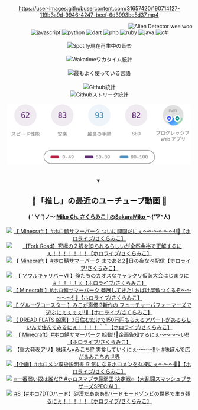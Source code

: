 <!-- START: HERO IMAGE GIF ////////// ////////// ////////// -->
<!-- <img src="@/../assets/img/gaming/ghost-of-tsushima.gif" width="100%"  alt="nellyXinwei's Hero Gif Image"/> -->
<!-- END: HERO IMAGE GIF ////////// ////////// ////////// -->

<div align="center" >  
  
<!-- START:ワンピース 第1015話「ルフィはRED ROCを使う」 -->
<https://user-images.githubusercontent.com/31657420/190714127-119b3a9d-9946-4247-beef-6d3993be5d37.mp4>
<!-- END:ワンピース 第1015話「ルフィはRED ROCを使う」 -->

<!-- START:VISITOR COUNTER -->
<div width="100%" align="right">
<img src="https://komarev.com/ghpvc/?username=nellyXinwei&label=🛸&color=grey&style=for-the-badge&labelcolor=ffffff" alt="Alien Detector wee woo"/>
</div>
<!-- END:VISITOR COUNTER -->

<!-- START: PROGRAMMING LANGUAGES -->
<!-- 色彩 Color Scheme:
#961E3A, #8A0D42, #5A0640, #4F265E, #2B355A, #3E759B, #CC4246,
#BB2649, #AD1052, #700750, #633075, #364270, #4E92C2, #FF5357
Sauce: https://www.webcreatorbox.com/inspiration/pantone-2023
-->

<img src="https://img.shields.io/badge/javascript%20-%23BB2649.svg?&style=for-the-badge&logo=javascript&logoColor=white&labelColor=961E3A" alt="javascript"/>
<img src="https://img.shields.io/badge/python%20-%23AD1052.svg?&style=for-the-badge&logo=python&logoColor=white&labelColor=8A0D42" alt="python" />
<img src="https://img.shields.io/badge/dart%20-%23700750.svg?&style=for-the-badge&logo=dart&logoColor=white&labelColor=5A0640" alt="dart"/>
<img src="https://img.shields.io/badge/php%20-%23633075.svg?&style=for-the-badge&logo=php&logoColor=white&labelColor=4F265E" alt="php"/>
<img src="https://img.shields.io/badge/ruby%20-%23364270.svg?&style=for-the-badge&logo=ruby&logoColor=white&labelColor=2B355A" alt="ruby"/>
<img src="https://img.shields.io/badge/java%20-%234E92C2.svg?&style=for-the-badge&logo=openjdk&logoColor=white&labelColor=3E759B" alt="java"/>
<img src="https://img.shields.io/badge/c%23-%23FF5357.svg?style=for-the-badge&logo=c-sharp&logoColor=white&labelColor=CC4246" alt="c#"/>  
<!-- END: PROGRAMMING LANGUAGES -->

<br>
<br>

<!-- START: MUSIC STATUS -->
  <!-- <a href="https://newojima-gsrs-20220114.vercel.app/api/now-playing?open">
    <img src="https://newojima-gsrs-20220114.vercel.app/api/now-playing" alt="Spotify現在再生中の音楽">
  </a> -->
  <img src="https://newojima-grss-20230114.vercel.app/api/spotify?border_color=transparent" alt="Spotify現在再生中の音楽" width="280px">
<!-- END: MUSIC STATUS -->

<br>
<br>

<!-- START: GITHUB STATUS -->
<!-- 色彩 Color Scheme:  #BB2649, #AD1052, #700750, #633075 -->
<img align="center" src="https://newojima-grs-20230109.vercel.app/api/wakatime?username=newojima&layout=compact&langs_count=10&locale=ja&hide_title=false&title_color=fff&hide_border=true&text_color=fff&bg_color=BB2649,BB2649,633075,633075&hide=other,css,html,bash,xml,git%20config,makefile,properties,yaml,markdown,text,json,jsx" alt="Wakatimeワカタイム統計" width="500px"/>

<br>
<br>

<!-- 色彩 Color Scheme:  #633075, #364270, #4E92C2 -->
  <img align="center" src="https://newojima-grs-20230109.vercel.app/api/top-langs?username=newojima&layout=compact&text_color=fff&icon_color=fff&hide_border=true&&locale=ja&hide_title=false&title_color=fff&include_all_commits=true&card_width=445&langs_count=11&hide=c%23,powershell,shaderlab,hlsl,makefile,jupyter%20notebook,python,html,css,shell,batchfile,less,liquid,hack,scss&bg_color=4F265E,633075,4E92C2" alt="最もよく使っている言語" width="500px"/>

<br>
<br>

<!-- 色彩 Color Scheme:  #4E92C2, #FF5357 -->
  <img align="center" src="https://newojima-grs-20230109.vercel.app/api?username=newojima&rank_icon=github&show_icons=true&&locale=ja&title_color=fff&text_color=fff&icon_color=fff&hide_border=true&hide_title=false&count_private=true&include_all_commits=true&card_width=495&disable_animations=true&bg_color=4E92C2,4E92C2,FF5357" alt="Github統計" width="500px"/>

<br>

<img align="center" src="https://streak-stats.demolab.com?user=newojima&theme=dark&hide_border=true&locale=ja&ring=BB2649&stroke=222222&background=151515&sideLabels=BB2649&currStreakLabel=ffffff&border=BB2649&fire=FF5357&currStreakNum=ffffff&sideNums=FF5357&dates=ffffff" alt="Githubストリーク統計" width="500px"/>

<br>
<br>

  <img align="center" width="500px" src="@/../assets/img/page-insights.svg" alt="Githubページの洞察"/>
  
</div>
<!-- END: GITHUB STATUS -->

<br>
<br>

<div align="center">
<details open>
  <summary>

  </summary>

  <h2 align="center">🌸「推し」の最近のユーチューブ動画 🌸</h2>
  <h4>
  ( ´ ∀ `)ノ～ 
  <a href="https://www.youtube.com/@SakuraMiko">Miko Ch. さくらみこ | @SakuraMiko
  </a>
   ～('▽^人)
  </h4>

  <!-- BEGIN YOUTUBE-CARDS -->
<a href="https://www.youtube.com/watch?v=GaVdCFI98P4"><img src="https://ytcards.demolab.com/?id=GaVdCFI98P4&title=%E3%80%90+Minecraft+%E3%80%91%23%E3%83%9B%E3%83%AD%E9%AF%96%E3%82%B5%E3%83%9E%E3%83%BC%E3%83%91%E3%83%BC%E3%82%AF+%E3%81%A4%E3%81%84%E3%81%AB%E9%96%8B%E5%9C%92%E3%81%A0%E3%81%AB%E3%81%87%EF%BD%9E%EF%BD%9E%EF%BD%9E%EF%BD%9E%EF%BD%9E%EF%BD%9E%E2%80%BC%F0%9F%8F%B0%E3%80%90%E3%83%9B%E3%83%AD%E3%83%A9%E3%82%A4%E3%83%96%2F%E3%81%95%E3%81%8F%E3%82%89%E3%81%BF%E3%81%93%E3%80%91&lang=ja&timestamp=1755330620&background_color=%230d1117&title_color=%23ffffff&stats_color=%23dedede&max_title_lines=1&width=187&border_radius=5&duration=15314" alt="【 Minecraft 】#ホロ鯖サマーパーク ついに開園だにぇ～～～～～～‼🏰【ホロライブ/さくらみこ】" title="【 Minecraft 】#ホロ鯖サマーパーク ついに開園だにぇ～～～～～～‼🏰【ホロライブ/さくらみこ】"></a>
<a href="https://www.youtube.com/watch?v=NF8s_DXScrI"><img src="https://ytcards.demolab.com/?id=NF8s_DXScrI&title=%E3%80%90Fork+Road%E3%80%91%E7%A9%B6%E6%A5%B5%E3%81%AE%EF%BC%92%E6%8A%9E%E3%82%92%E8%BF%AB%E3%82%89%E3%82%8C%E3%82%8B%E3%82%89%E3%81%97%E3%81%84%E3%81%8C%E5%85%A8%E7%84%B6%E4%BD%99%E8%A3%95%E3%81%A7%E6%AD%A3%E8%A7%A3%E3%81%99%E3%82%8B%E3%81%AB%E3%81%87%EF%BC%81%EF%BC%81%EF%BC%81%EF%BC%81%EF%BC%81%EF%BC%81%EF%BC%81%E3%80%90%E3%83%9B%E3%83%AD%E3%83%A9%E3%82%A4%E3%83%96%2F%E3%81%95%E3%81%8F%E3%82%89%E3%81%BF%E3%81%93%E3%80%91&lang=ja&timestamp=1755264812&background_color=%230d1117&title_color=%23ffffff&stats_color=%23dedede&max_title_lines=1&width=187&border_radius=5&duration=5128" alt="【Fork Road】究極の２択を迫られるらしいが全然余裕で正解するにぇ！！！！！！！【ホロライブ/さくらみこ】" title="【Fork Road】究極の２択を迫られるらしいが全然余裕で正解するにぇ！！！！！！！【ホロライブ/さくらみこ】"></a>
<a href="https://www.youtube.com/watch?v=WIJoUiE4ueA"><img src="https://ytcards.demolab.com/?id=WIJoUiE4ueA&title=%E3%80%90+Minecraft+%E3%80%91%23%E3%83%9B%E3%83%AD%E9%AF%96%E3%82%B5%E3%83%9E%E3%83%BC%E3%83%91%E3%83%BC%E3%82%AF+%E3%81%BE%E3%81%A7%E3%81%82%E3%81%A82%E2%83%A3%E6%97%A5%E3%81%AE%E5%A4%9C%E3%81%AA%E3%81%B9%E9%85%8D%E4%BF%A1%E3%80%90%E3%83%9B%E3%83%AD%E3%83%A9%E3%82%A4%E3%83%96%2F%E3%81%95%E3%81%8F%E3%82%89%E3%81%BF%E3%81%93%E3%80%91&lang=ja&timestamp=1755197495&background_color=%230d1117&title_color=%23ffffff&stats_color=%23dedede&max_title_lines=1&width=187&border_radius=5&duration=16275" alt="【 Minecraft 】#ホロ鯖サマーパーク まであと2⃣日の夜なべ配信【ホロライブ/さくらみこ】" title="【 Minecraft 】#ホロ鯖サマーパーク まであと2⃣日の夜なべ配信【ホロライブ/さくらみこ】"></a>
<a href="https://www.youtube.com/watch?v=hpXtMVqnhdA"><img src="https://ytcards.demolab.com/?id=hpXtMVqnhdA&title=%E3%80%90+%E3%82%BD%E3%82%A6%E3%83%AB%E3%82%AD%E3%83%A3%E3%83%AA%E3%83%90%E3%83%BC%E2%85%A5+%E3%80%91%E4%BF%BA%E3%81%9F%E3%81%A1%E3%81%AE%E3%82%AB%E3%82%AA%E3%82%B9%E3%81%AA%E3%82%AD%E3%83%A3%E3%83%A9%E3%82%AF%E3%83%AA%E4%BB%AE%E8%A3%85%E5%A4%A7%E4%BC%9A%E3%81%AF%E3%81%98%E3%81%BE%E3%82%8A%E3%81%AB%E3%81%87%EF%BC%81%EF%BC%81%EF%BC%81%EF%BC%81%E2%9A%94%E3%80%90%E3%83%9B%E3%83%AD%E3%83%A9%E3%82%A4%E3%83%96%2F%E3%81%95%E3%81%8F%E3%82%89%E3%81%BF%E3%81%93%E3%80%91&lang=ja&timestamp=1755180217&background_color=%230d1117&title_color=%23ffffff&stats_color=%23dedede&max_title_lines=1&width=187&border_radius=5&duration=6777" alt="【 ソウルキャリバーⅥ 】俺たちのカオスなキャラクリ仮装大会はじまりにぇ！！！！⚔【ホロライブ/さくらみこ】" title="【 ソウルキャリバーⅥ 】俺たちのカオスなキャラクリ仮装大会はじまりにぇ！！！！⚔【ホロライブ/さくらみこ】"></a>
<a href="https://www.youtube.com/watch?v=2ol4kHw6toc"><img src="https://ytcards.demolab.com/?id=2ol4kHw6toc&title=%E3%80%90+Minecraft+%E3%80%91%23%E3%83%9B%E3%83%AD%E9%AF%96%E3%82%B5%E3%83%9E%E3%83%BC%E3%83%91%E3%83%BC%E3%82%AF+%E7%99%BA%E5%B1%95%E3%81%97%E3%81%A6%E3%81%8D%E3%81%9F%E2%80%BC%E3%81%8A%E3%81%B0%E3%81%91%E5%B1%8B%E6%95%B7%E3%81%A4%E3%81%8F%E3%82%8B%E3%81%9E%EF%BD%9E%EF%BD%9E%EF%BD%9E%EF%BD%9E%EF%BD%9E%E2%80%BC%F0%9F%91%BB%E3%80%90%E3%83%9B%E3%83%AD%E3%83%A9%E3%82%A4%E3%83%96%2F%E3%81%95%E3%81%8F%E3%82%89%E3%81%BF%E3%81%93%E3%80%91&lang=ja&timestamp=1755020975&background_color=%230d1117&title_color=%23ffffff&stats_color=%23dedede&max_title_lines=1&width=187&border_radius=5&duration=16268" alt="【 Minecraft 】#ホロ鯖サマーパーク 発展してきた‼おばけ屋敷つくるぞ～～～～～‼👻【ホロライブ/さくらみこ】" title="【 Minecraft 】#ホロ鯖サマーパーク 発展してきた‼おばけ屋敷つくるぞ～～～～～‼👻【ホロライブ/さくらみこ】"></a>
<a href="https://www.youtube.com/watch?v=TBu1JUErkMY"><img src="https://ytcards.demolab.com/?id=TBu1JUErkMY&title=%E3%80%90+%E3%82%B0%E3%83%AB%E3%83%BC%E3%83%B4%E3%82%B3%E3%83%BC%E3%82%B9%E3%82%BF%E3%83%BC+%E3%80%91%E3%81%BF%E3%81%93%E3%81%8C%E5%A3%B0%E5%84%AA%E2%81%89%E6%96%B0%E4%BD%9C%E3%81%AE+%E3%83%95%E3%83%A5%E3%83%BC%E3%83%81%E3%83%A3%E3%83%BC%E3%83%91%E3%83%95%E3%82%A9%E3%83%BC%E3%83%9E%E3%83%BC%E3%82%BA%E3%81%A7%E9%81%8A%E3%81%B6%E3%81%AB%E3%81%87%E3%81%87%E3%81%87%E3%81%87%E2%80%BC%F0%9F%8E%B5%E3%80%90%E3%83%9B%E3%83%AD%E3%83%A9%E3%82%A4%E3%83%96%2F%E3%81%95%E3%81%8F%E3%82%89%E3%81%BF%E3%81%93%E3%80%91&lang=ja&timestamp=1754996601&background_color=%230d1117&title_color=%23ffffff&stats_color=%23dedede&max_title_lines=1&width=187&border_radius=5&duration=3449" alt="【 グルーヴコースター 】みこが声優⁉新作の フューチャーパフォーマーズで遊ぶにぇぇぇぇ‼🎵【ホロライブ/さくらみこ】" title="【 グルーヴコースター 】みこが声優⁉新作の フューチャーパフォーマーズで遊ぶにぇぇぇぇ‼🎵【ホロライブ/さくらみこ】"></a>
<a href="https://www.youtube.com/watch?v=6AGzQTd0As0"><img src="https://ytcards.demolab.com/?id=6AGzQTd0As0&title=%E3%80%90+DREAD+FLATS+%E5%87%B6%E5%AF%93%E3%80%913%E6%97%A5%E4%BD%8F%E3%82%80%E3%81%A0%E3%81%91%E3%81%A7150%E4%B8%87%E5%86%86%E3%82%82%E3%82%89%E3%81%88%E3%82%8B%E3%82%A2%E3%83%91%E3%83%BC%E3%83%88%E3%81%8C%E3%81%82%E3%82%8B%E3%82%89%E3%81%97%E3%81%84%E3%82%93%E3%81%A7%E4%BD%8F%E3%82%93%E3%81%A7%E3%81%BF%E3%82%8B%E3%81%AB%E3%81%87%EF%BC%81%EF%BC%81%EF%BC%81%EF%BC%81%EF%BC%BE%EF%BC%BE%E3%80%90%E3%83%9B%E3%83%AD%E3%83%A9%E3%82%A4%E3%83%96%2F%E3%81%95%E3%81%8F%E3%82%89%E3%81%BF%E3%81%93%E3%80%91&lang=ja&timestamp=1754827871&background_color=%230d1117&title_color=%23ffffff&stats_color=%23dedede&max_title_lines=1&width=187&border_radius=5&duration=7282" alt="【 DREAD FLATS 凶寓】3日住むだけで150万円もらえるアパートがあるらしいんで住んでみるにぇ！！！！＾＾【ホロライブ/さくらみこ】" title="【 DREAD FLATS 凶寓】3日住むだけで150万円もらえるアパートがあるらしいんで住んでみるにぇ！！！！＾＾【ホロライブ/さくらみこ】"></a>
<a href="https://www.youtube.com/watch?v=EQ0O_laF7i8"><img src="https://ytcards.demolab.com/?id=EQ0O_laF7i8&title=%E3%80%90+Minecraft%E3%80%91%23%E3%83%9B%E3%83%AD%E9%AF%96%E3%82%B5%E3%83%9E%E3%83%BC%E3%83%91%E3%83%BC%E3%82%AF+%E5%A7%8B%E5%8B%95%E2%80%BC%F0%9F%8C%8A%E4%BC%81%E7%94%BB%E5%91%8A%E7%9F%A5%E3%81%99%E3%82%8B%E3%81%AB%E3%81%87%EF%BD%9E%EF%BD%9E%EF%BD%9E%EF%BD%9E%E3%81%84%E2%80%BC%E3%80%90%E3%83%9B%E3%83%AD%E3%83%A9%E3%82%A4%E3%83%96%2F%E3%81%95%E3%81%8F%E3%82%89%E3%81%BF%E3%81%93%E3%80%91&lang=ja&timestamp=1754742952&background_color=%230d1117&title_color=%23ffffff&stats_color=%23dedede&max_title_lines=1&width=187&border_radius=5&duration=1278" alt="【 Minecraft】#ホロ鯖サマーパーク 始動‼🌊企画告知するにぇ～～～～い‼【ホロライブ/さくらみこ】" title="【 Minecraft】#ホロ鯖サマーパーク 始動‼🌊企画告知するにぇ～～～～い‼【ホロライブ/さくらみこ】"></a>
<a href="https://www.youtube.com/watch?v=yIIhGCPeTlU"><img src="https://ytcards.demolab.com/?id=yIIhGCPeTlU&title=%E3%80%90%E9%87%8D%E5%A4%A7%E7%99%BA%E8%A1%A8%E3%82%A2%E3%83%AA%E3%80%91%E5%91%B3%E3%81%BD%E3%82%93%C3%97%E3%81%BF%E3%81%93%E3%81%A1%E2%81%89+%E5%AE%9F%E9%A3%9F%E3%81%97%E3%81%A6%E3%81%84%E3%81%8F%E3%81%AB%E3%81%87%EF%BD%9E%EF%BD%9E%EF%BD%9E%E2%80%BC%E2%9C%A8+%23%E5%91%B3%E3%81%BD%E3%82%93%E3%81%A7%E5%BA%83%E3%81%8C%E3%82%8B%E3%81%BF%E3%81%93%E3%81%A1%E3%81%AE%E4%B8%96%E7%95%8C&lang=ja&timestamp=1754651408&background_color=%230d1117&title_color=%23ffffff&stats_color=%23dedede&max_title_lines=1&width=187&border_radius=5&duration=3869" alt="【重大発表アリ】味ぽん×みこち⁉ 実食していくにぇ～～～‼✨ #味ぽんで広がるみこちの世界" title="【重大発表アリ】味ぽん×みこち⁉ 実食していくにぇ～～～‼✨ #味ぽんで広がるみこちの世界"></a>
<a href="https://www.youtube.com/watch?v=yRlTBAwMras"><img src="https://ytcards.demolab.com/?id=yRlTBAwMras&title=%E3%80%90%E4%BC%81%E7%94%BB%E3%80%91%23%E3%83%9B%E3%83%AD%E3%83%A1%E3%83%B3%E5%8F%96%E6%89%B1%E8%AA%AC%E6%98%8E%E6%9B%B8+%E2%81%89+%E6%B0%97%E3%81%AB%E3%81%AA%E3%82%8B%E3%83%9B%E3%83%AD%E3%83%A1%E3%83%B3%E3%82%92%E4%B8%B8%E8%A3%B8%E3%81%AB%E3%81%87%EF%BD%9E%EF%BD%9E%EF%BD%9E%F0%9F%94%8E%F0%9F%93%9D%E3%80%90%E3%83%9B%E3%83%AD%E3%83%A9%E3%82%A4%E3%83%96%2F%E3%81%95%E3%81%8F%E3%82%89%E3%81%BF%E3%81%93%E3%80%91&lang=ja&timestamp=1754576773&background_color=%230d1117&title_color=%23ffffff&stats_color=%23dedede&max_title_lines=1&width=187&border_radius=5&duration=7825" alt="【企画】#ホロメン取扱説明書 ⁉ 気になるホロメンを丸裸にぇ～～～🔎📝【ホロライブ/さくらみこ】" title="【企画】#ホロメン取扱説明書 ⁉ 気になるホロメンを丸裸にぇ～～～🔎📝【ホロライブ/さくらみこ】"></a>
<a href="https://www.youtube.com/watch?v=AprC4Q_LNyk"><img src="https://ytcards.demolab.com/?id=AprC4Q_LNyk&title=%F0%9F%94%A5%E4%B8%80%E7%95%AA%E5%BC%B1%E3%81%84%E5%A5%B4%E3%81%AF%E8%AA%B0%E3%81%A0%E2%81%89+%23%E3%83%9B%E3%83%AD%E3%82%B9%E3%83%9E%E3%83%96%E3%83%A9%E6%9C%80%E5%BC%B1%E7%8E%8B+%E6%B1%BA%E5%AE%9A%E6%88%A6%F0%9F%94%A5%E3%80%90%E5%A4%A7%E4%B9%B1%E9%97%98%E3%82%B9%E3%83%9E%E3%83%83%E3%82%B7%E3%83%A5%E3%83%96%E3%83%A9%E3%82%B6%E3%83%BC%E3%82%BASPECIAL%E3%80%91&lang=ja&timestamp=1754484970&background_color=%230d1117&title_color=%23ffffff&stats_color=%23dedede&max_title_lines=1&width=187&border_radius=5&duration=9714" alt="🔥一番弱い奴は誰だ⁉ #ホロスマブラ最弱王 決定戦🔥【大乱闘スマッシュブラザーズSPECIAL】" title="🔥一番弱い奴は誰だ⁉ #ホロスマブラ最弱王 決定戦🔥【大乱闘スマッシュブラザーズSPECIAL】"></a>
<a href="https://www.youtube.com/watch?v=fxs3SVlaXtI"><img src="https://ytcards.demolab.com/?id=fxs3SVlaXtI&title=%238%E3%80%90%23%E3%83%9B%E3%83%AD7DTD%E3%83%8F%E3%83%BC%E3%83%89%E3%80%91%E7%A0%82%E6%BC%A0%E3%81%A0%E3%81%82%E3%81%82%E3%81%82%E2%80%BC%E3%83%8F%E3%83%BC%E3%83%89%E3%83%A2%E3%83%BC%E3%83%89%E3%82%BE%E3%83%B3%E3%83%93%E3%81%AE%E4%B8%96%E7%95%8C%E3%81%A7%E7%94%9F%E3%81%8D%E6%AE%8B%E3%82%8B%E3%81%AB%E3%81%87%EF%BC%81%EF%BC%81%EF%BC%81%EF%BC%81%EF%BC%81%E3%80%90%E3%83%9B%E3%83%AD%E3%83%A9%E3%82%A4%E3%83%96%2F%E3%81%95%E3%81%8F%E3%82%89%E3%81%BF%E3%81%93%E3%80%91&lang=ja&timestamp=1754409404&background_color=%230d1117&title_color=%23ffffff&stats_color=%23dedede&max_title_lines=1&width=187&border_radius=5&duration=10007" alt="#8【#ホロ7DTDハード】砂漠だあああ‼ハードモードゾンビの世界で生き残るにぇ！！！！！【ホロライブ/さくらみこ】" title="#8【#ホロ7DTDハード】砂漠だあああ‼ハードモードゾンビの世界で生き残るにぇ！！！！！【ホロライブ/さくらみこ】"></a>
<!-- END YOUTUBE-CARDS -->

</div>
  
</details>
